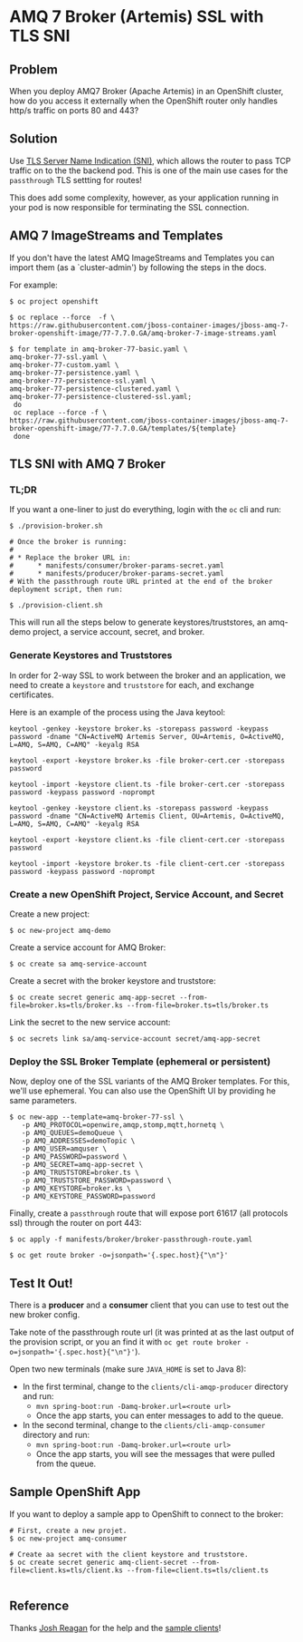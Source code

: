 # AMQ 7 Broker (Artemis) SSL with TLS SNI

## Problem

When you deploy AMQ7 Broker (Apache Artemis) in an OpenShift cluster, how do you access it externally when the OpenShift router only handles http/s traffic on ports 80 and 443?

## Solution

Use [TLS Server Name Indication (SNI)](https://en.wikipedia.org/wiki/Server_Name_Indication), which allows the router to pass TCP traffic on to the the backend pod.  This is one of the main use cases for the `passthrough` TLS settting for routes!

This does add some complexity, however, as your application running in your pod is now responsible for terminating the SSL connection.

## AMQ 7 ImageStreams and Templates

If you don't have the latest AMQ ImageStreams and Templates you can import them (as a `cluster-admin') by following the steps in the docs.

For example:

```
$ oc project openshift

$ oc replace --force  -f \
https://raw.githubusercontent.com/jboss-container-images/jboss-amq-7-broker-openshift-image/77-7.7.0.GA/amq-broker-7-image-streams.yaml

$ for template in amq-broker-77-basic.yaml \
amq-broker-77-ssl.yaml \
amq-broker-77-custom.yaml \
amq-broker-77-persistence.yaml \
amq-broker-77-persistence-ssl.yaml \
amq-broker-77-persistence-clustered.yaml \
amq-broker-77-persistence-clustered-ssl.yaml;
 do
 oc replace --force -f \
https://raw.githubusercontent.com/jboss-container-images/jboss-amq-7-broker-openshift-image/77-7.7.0.GA/templates/${template}
 done
```

## TLS SNI with AMQ 7 Broker

### TL;DR

If you want a one-liner to just do everything, login with the `oc` cli and run:

```
$ ./provision-broker.sh

# Once the broker is running:
# 
# * Replace the broker URL in:
#      * manifests/consumer/broker-params-secret.yaml
#      * manifests/producer/broker-params-secret.yaml
# With the passthrough route URL printed at the end of the broker deployment script, then run:

$ ./provision-client.sh
```

This will run all the steps below to generate keystores/truststores, an amq-demo project, a service account, secret, and broker.

### Generate Keystores and Truststores

In order for 2-way SSL to work between the broker and an application, we need to create a `keystore` and `truststore` for each, and exchange certificates.

Here is an example of the process using the Java keytool:

```
keytool -genkey -keystore broker.ks -storepass password -keypass password -dname "CN=ActiveMQ Artemis Server, OU=Artemis, O=ActiveMQ, L=AMQ, S=AMQ, C=AMQ" -keyalg RSA

keytool -export -keystore broker.ks -file broker-cert.cer -storepass password

keytool -import -keystore client.ts -file broker-cert.cer -storepass password -keypass password -noprompt

keytool -genkey -keystore client.ks -storepass password -keypass password -dname "CN=ActiveMQ Artemis Client, OU=Artemis, O=ActiveMQ, L=AMQ, S=AMQ, C=AMQ" -keyalg RSA

keytool -export -keystore client.ks -file client-cert.cer -storepass password

keytool -import -keystore broker.ts -file client-cert.cer -storepass password -keypass password -noprompt
```

### Create a new OpenShift Project, Service Account, and Secret

Create a new project:

```
$ oc new-project amq-demo
```

Create a service account for AMQ Broker:

```
$ oc create sa amq-service-account
```

Create a secret with the broker keystore and truststore:

```
$ oc create secret generic amq-app-secret --from-file=broker.ks=tls/broker.ks --from-file=broker.ts=tls/broker.ts
```

Link the secret to the new service account:

```
$ oc secrets link sa/amq-service-account secret/amq-app-secret
```

### Deploy the SSL Broker Template (ephemeral or persistent)

Now, deploy one of the SSL variants of the AMQ Broker templates.  For this, we'll use ephemeral.  You can also use the OpenShift UI by providing he same parameters.

```
$ oc new-app --template=amq-broker-77-ssl \
   -p AMQ_PROTOCOL=openwire,amqp,stomp,mqtt,hornetq \
   -p AMQ_QUEUES=demoQueue \
   -p AMQ_ADDRESSES=demoTopic \
   -p AMQ_USER=amquser \
   -p AMQ_PASSWORD=password \
   -p AMQ_SECRET=amq-app-secret \
   -p AMQ_TRUSTSTORE=broker.ts \
   -p AMQ_TRUSTSTORE_PASSWORD=password \
   -p AMQ_KEYSTORE=broker.ks \
   -p AMQ_KEYSTORE_PASSWORD=password
```

Finally, create a `passthrough` route that will expose port 61617 (all protocols ssl) through the router on port 443:

```
$ oc apply -f manifests/broker/broker-passthrough-route.yaml

$ oc get route broker -o=jsonpath='{.spec.host}{"\n"}'
```

## Test It Out!

There is a **producer** and a **consumer** client that you can use to test out the new broker config.

Take note of the passthrough route url (it was printed at as the last output of the provision script, or you an find it with `oc get route broker -o=jsonpath='{.spec.host}{"\n"}'`).

Open two new terminals (make sure `JAVA_HOME` is set to Java 8):
* In the first terminal, change to the `clients/cli-amqp-producer` directory and run:
    * `mvn spring-boot:run -Damq-broker.url=<route url>`
    * Once the app starts, you can enter messages to add to the queue.
* In the second terminal, change to the `clients/cli-amqp-consumer` directory and run:
    * `mvn spring-boot:run -Damq-broker.url=<route url>`
    * Once the app starts, you will see the messages that were pulled from the queue.

## Sample OpenShift App

If you want to deploy a sample app to OpenShift to connect to the broker:

```
# First, create a new projet.
$ oc new-project amq-consumer

# Create aa secret with the client keystore and truststore.
$ oc create secret generic amq-client-secret --from-file=client.ks=tls/client.ks --from-file=client.ts=tls/client.ts


```

## Reference

Thanks [Josh Reagan](https://github.com/joshdreagan) for the help and the [sample clients](https://github.com/joshdreagan/amqp-clients)!
